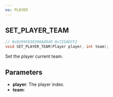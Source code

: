 ```yaml
---
ns: PLAYER
---
```

## SET_PLAYER_TEAM

```c
// 0x0299FA38396A4940 0x725ADCF2
void SET_PLAYER_TEAM(Player player, int team);
```

Set the player current team.

## Parameters
* **player**: The player index.
* **team**: 